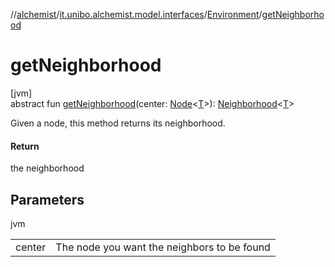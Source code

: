 //[alchemist](../../../index.md)/[it.unibo.alchemist.model.interfaces](../index.md)/[Environment](index.md)/[getNeighborhood](get-neighborhood.md)

# getNeighborhood

[jvm]\
abstract fun [getNeighborhood](get-neighborhood.md)(center: [Node](../-node/index.md)<[T](../../it.unibo.alchemist.boundary.interfaces/-output-monitor/index.md)>): [Neighborhood](../-neighborhood/index.md)<[T](../../it.unibo.alchemist.boundary.interfaces/-output-monitor/index.md)>

Given a node, this method returns its neighborhood.

#### Return

the neighborhood

## Parameters

jvm

| | |
|---|---|
| center | The node you want the neighbors to be found |
